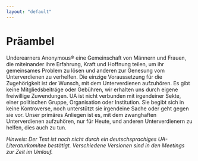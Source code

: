 ```yaml
---
layout: "default"
---
```


# Präambel

Underearners Anonymous® eine Gemeinschaft von Männern und
Frauen, die miteinander ihre Erfahrung, Kraft und Hoffnung teilen,
um ihr gemeinsames Problem zu lösen und anderen zur Genesung
vom Unterverdienen zu verhelfen. Die einzige Voraussetzung für
die Zugehörigkeit ist der Wunsch, mit dem Unterverdienen
aufzuhören. Es gibt keine Mitgliedsbeiträge oder Gebühren, wir
erhalten uns durch eigene freiwillige Zuwendungen.
UA ist nicht verbunden mit irgendeiner Sekte, einer politischen
Gruppe, Organisation oder Institution. Sie begibt sich in keine
Kontroverse, noch unterstützt sie irgendeine Sache oder geht
gegen sie vor. Unser primäres Anliegen ist es, mit dem
zwanghaften Unterverdienen aufzuhören, nur für Heute, und
anderen Unterverdienern zu helfen, dies auch zu tun.

_Hinweis: Der Text ist noch nicht durch ein deutschsprachiges UA-Literaturkomitee bestätigt. Verschiedene Versionen sind in den Meetings zur Zeit im Umlauf._

